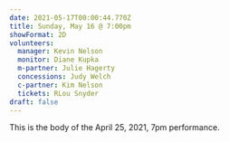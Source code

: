 ```yaml
---
date: 2021-05-17T00:00:44.770Z
title: Sunday, May 16 @ 7:00pm
showFormat: 2D
volunteers:
  manager: Kevin Nelson
  monitor: Diane Kupka
  m-partner: Julie Hagerty
  concessions: Judy Welch
  c-partner: Kim Nelson
  tickets: RLou Snyder
draft: false
---
```

This is the body of the April 25, 2021, 7pm performance.
